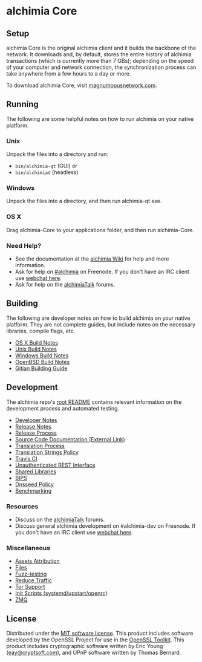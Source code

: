 alchimia Core
=============

Setup
---------------------
alchimia Core is the original alchimia client and it builds the backbone of the network. It downloads and, by default, stores the entire history of alchimia transactions (which is currently more than 7 GBs); depending on the speed of your computer and network connection, the synchronization process can take anywhere from a few hours to a day or more.

To download alchimia Core, visit [magnumopusnetwork.com](http://magnumopusnetwork.com).

Running
---------------------
The following are some helpful notes on how to run alchimia on your native platform.

### Unix

Unpack the files into a directory and run:

- `bin/alchimia-qt` (GUI) or
- `bin/alchimiad` (headless)

### Windows

Unpack the files into a directory, and then run alchimia-qt.exe.

### OS X

Drag alchimia-Core to your applications folder, and then run alchimia-Core.

### Need Help?

* See the documentation at the [alchimia Wiki](https://alchimia.info/)
for help and more information.
* Ask for help on [#alchimia](http://webchat.freenode.net?channels=alchimia) on Freenode. If you don't have an IRC client use [webchat here](http://webchat.freenode.net?channels=alchimia).
* Ask for help on the [alchimiaTalk](https://alchimiatalk.io/) forums.

Building
---------------------
The following are developer notes on how to build alchimia on your native platform. They are not complete guides, but include notes on the necessary libraries, compile flags, etc.

- [OS X Build Notes](build-osx.md)
- [Unix Build Notes](build-unix.md)
- [Windows Build Notes](build-windows.md)
- [OpenBSD Build Notes](build-openbsd.md)
- [Gitian Building Guide](gitian-building.md)

Development
---------------------
The alchimia repo's [root README](/README.md) contains relevant information on the development process and automated testing.

- [Developer Notes](developer-notes.md)
- [Release Notes](release-notes.md)
- [Release Process](release-process.md)
- [Source Code Documentation (External Link)](https://dev.visucore.com/alchimia/doxygen/)
- [Translation Process](translation_process.md)
- [Translation Strings Policy](translation_strings_policy.md)
- [Travis CI](travis-ci.md)
- [Unauthenticated REST Interface](REST-interface.md)
- [Shared Libraries](shared-libraries.md)
- [BIPS](bips.md)
- [Dnsseed Policy](dnsseed-policy.md)
- [Benchmarking](benchmarking.md)

### Resources
* Discuss on the [alchimiaTalk](https://alchimiatalk.io/) forums.
* Discuss general alchimia development on #alchimia-dev on Freenode. If you don't have an IRC client use [webchat here](http://webchat.freenode.net/?channels=alchimia-dev).

### Miscellaneous
- [Assets Attribution](assets-attribution.md)
- [Files](files.md)
- [Fuzz-testing](fuzzing.md)
- [Reduce Traffic](reduce-traffic.md)
- [Tor Support](tor.md)
- [Init Scripts (systemd/upstart/openrc)](init.md)
- [ZMQ](zmq.md)

License
---------------------
Distributed under the [MIT software license](/COPYING).
This product includes software developed by the OpenSSL Project for use in the [OpenSSL Toolkit](https://www.openssl.org/). This product includes
cryptographic software written by Eric Young ([eay@cryptsoft.com](mailto:eay@cryptsoft.com)), and UPnP software written by Thomas Bernard.
